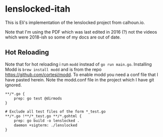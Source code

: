 # lenslocked-itah

This is Eli's implementation of the lenslocked project from calhoun.io.

Note that I'm using the PDF which was last edited in 2016 (?) not the videos which were 2018-ish so some of my docs are out of date.

## Hot Reloading

Note that for hot reloading i run `modd` instead of `go run main.go`. Installing Modd is `brew install modd` and is from the repo https://github.com/cortesi/modd. To enable modd you need a conf file that I have pasted herein. Note the modd.conf file in the project which I have git ignored.

```txt
**/*.go {
    prep: go test @dirmods
}

# Exclude all test files of the form *_test.go
**/*.go !**/*_test.go **/*.gohtml {
    prep: go build -o lenslocked .
    daemon +sigterm: ./lenslocked
}
```

